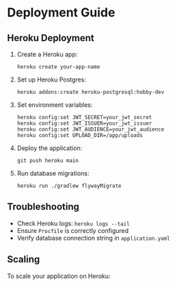 # Deployment Guide

## Heroku Deployment

1. Create a Heroku app:
   ```
   heroku create your-app-name
   ```

2. Set up Heroku Postgres:
   ```
   heroku addons:create heroku-postgresql:hobby-dev
   ```

3. Set environment variables:
   ```
   heroku config:set JWT_SECRET=your_jwt_secret
   heroku config:set JWT_ISSUER=your_jwt_issuer
   heroku config:set JWT_AUDIENCE=your_jwt_audience
   heroku config:set UPLOAD_DIR=/app/uploads
   ```

4. Deploy the application:
   ```
   git push heroku main
   ```

5. Run database migrations:
   ```
   heroku run ./gradlew flywayMigrate
   ```

## Troubleshooting

- Check Heroku logs: `heroku logs --tail`
- Ensure `Procfile` is correctly configured
- Verify database connection string in `application.yaml`

## Scaling

To scale your application on Heroku: